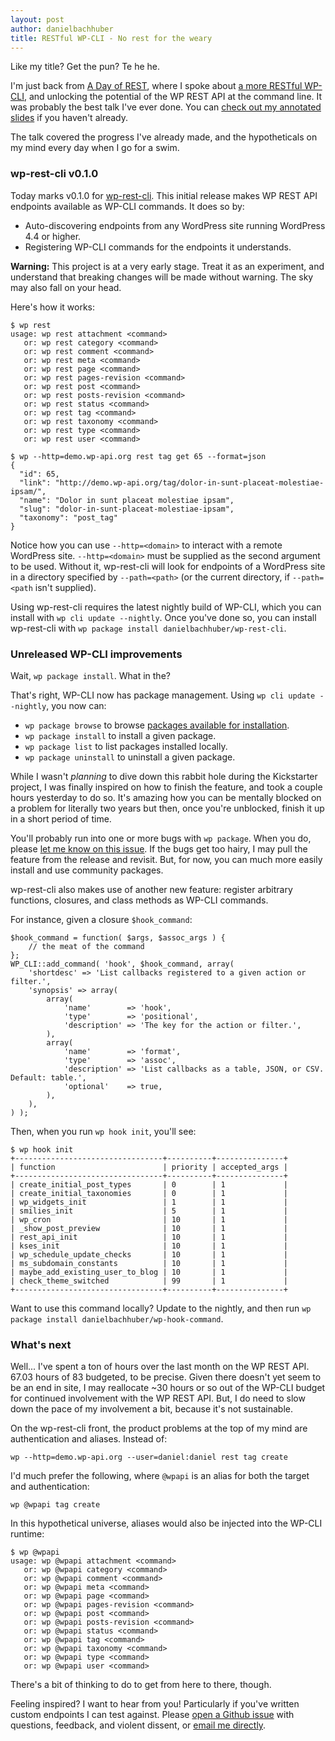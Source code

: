 ```yaml
---
layout: post
author: danielbachhuber
title: RESTful WP-CLI - No rest for the weary
---
```


Like my title? Get the pun? Te he he.

I'm just back from [A Day of REST](https://feelingrestful.com/), where I spoke about [a more RESTful WP-CLI](/restful/), and unlocking the potential of the WP REST API at the command line. It was probably the best talk I've ever done. You can [check out my annotated slides](http://blog.handbuilt.co/2016/01/28/feelingrestful-a-more-restful-wp-cli/) if you haven't already.

The talk covered the progress I've already made, and the hypotheticals on my mind every day when I go for a swim.

### wp-rest-cli v0.1.0

Today marks v0.1.0 for [wp-rest-cli](https://github.com/danielbachhuber/wp-rest-cli). This initial release makes WP REST API endpoints available as WP-CLI commands. It does so by:

* Auto-discovering endpoints from any WordPress site running WordPress 4.4 or higher.
* Registering WP-CLI commands for the endpoints it understands.

**Warning:** This project is at a very early stage. Treat it as an experiment, and understand that breaking changes will be made without warning. The sky may also fall on your head.

Here's how it works:

    $ wp rest
    usage: wp rest attachment <command>
       or: wp rest category <command>
       or: wp rest comment <command>
       or: wp rest meta <command>
       or: wp rest page <command>
       or: wp rest pages-revision <command>
       or: wp rest post <command>
       or: wp rest posts-revision <command>
       or: wp rest status <command>
       or: wp rest tag <command>
       or: wp rest taxonomy <command>
       or: wp rest type <command>
       or: wp rest user <command>

    $ wp --http=demo.wp-api.org rest tag get 65 --format=json
    {
      "id": 65,
      "link": "http://demo.wp-api.org/tag/dolor-in-sunt-placeat-molestiae-ipsam/",
      "name": "Dolor in sunt placeat molestiae ipsam",
      "slug": "dolor-in-sunt-placeat-molestiae-ipsam",
      "taxonomy": "post_tag"
    }

Notice how you can use `--http=<domain>` to interact with a remote WordPress site. `--http=<domain>` must be supplied as the second argument to be used. Without it, wp-rest-cli will look for endpoints of a WordPress site in a directory specified by `--path=<path>` (or the current directory, if `--path=<path` isn't supplied).

Using wp-rest-cli requires the latest nightly build of WP-CLI, which you can install with `wp cli update --nightly`. Once you've done so, you can install wp-rest-cli with `wp package install danielbachhuber/wp-rest-cli`.

### Unreleased WP-CLI improvements

Wait, `wp package install`. What in the?

That's right, WP-CLI now has package management. Using `wp cli update --nightly`, you now can:

* `wp package browse` to browse [packages available for installation](http://wp-cli.org/package-index/).
* `wp package install` to install a given package.
* `wp package list` to list packages installed locally.
* `wp package uninstall` to uninstall a given package.

While I wasn't *planning* to dive down this rabbit hole during the Kickstarter project, I was finally inspired on how to finish the feature, and took a couple hours yesterday to do so. It's amazing how you can be mentally blocked on a problem for literally two years but then, once you're unblocked, finish it up in a short period of time.

You'll probably run into one or more bugs with `wp package`. When you do, please [let me know on this issue](https://github.com/wp-cli/wp-cli/issues/1564). If the bugs get too hairy, I may pull the feature from the release and revisit. But, for now, you can much more easily install and use community packages.

wp-rest-cli also makes use of another new feature: register arbitrary functions, closures, and class methods as WP-CLI commands.

For instance, given a closure `$hook_command`:

    $hook_command = function( $args, $assoc_args ) {
        // the meat of the command
    };
    WP_CLI::add_command( 'hook', $hook_command, array(
        'shortdesc' => 'List callbacks registered to a given action or filter.',
        'synopsis' => array(
            array(
                'name'        => 'hook',
                'type'        => 'positional',
                'description' => 'The key for the action or filter.',
            ),
            array(
                'name'        => 'format',
                'type'        => 'assoc',
                'description' => 'List callbacks as a table, JSON, or CSV. Default: table.',
                'optional'    => true,
            ),
        ),
    ) );

Then, when you run `wp hook init`, you'll see:

    $ wp hook init
    +---------------------------------+----------+---------------+
    | function                        | priority | accepted_args |
    +---------------------------------+----------+---------------+
    | create_initial_post_types       | 0        | 1             |
    | create_initial_taxonomies       | 0        | 1             |
    | wp_widgets_init                 | 1        | 1             |
    | smilies_init                    | 5        | 1             |
    | wp_cron                         | 10       | 1             |
    | _show_post_preview              | 10       | 1             |
    | rest_api_init                   | 10       | 1             |
    | kses_init                       | 10       | 1             |
    | wp_schedule_update_checks       | 10       | 1             |
    | ms_subdomain_constants          | 10       | 1             |
    | maybe_add_existing_user_to_blog | 10       | 1             |
    | check_theme_switched            | 99       | 1             |
    +---------------------------------+----------+---------------+

Want to use this command locally? Update to the nightly, and then run `wp package install danielbachhuber/wp-hook-command`.

### What's next

Well... I've spent a ton of hours over the last month on the WP REST API. 67.03 hours of 83 budgeted, to be precise. Given there doesn't yet seem to be an end in site, I may reallocate ~30 hours or so out of the WP-CLI budget for continued involvement with the WP REST API. But, I do need to slow down the pace of my involvement a bit, because it's not sustainable.

On the wp-rest-cli front, the product problems at the top of my mind are authentication and aliases. Instead of:

    wp --http=demo.wp-api.org --user=daniel:daniel rest tag create

I'd much prefer the following, where `@wpapi` is an alias for both the target and authentication:

    wp @wpapi tag create

In this hypothetical universe, aliases would also be injected into the WP-CLI runtime:

    $ wp @wpapi
    usage: wp @wpapi attachment <command>
       or: wp @wpapi category <command>
       or: wp @wpapi comment <command>
       or: wp @wpapi meta <command>
       or: wp @wpapi page <command>
       or: wp @wpapi pages-revision <command>
       or: wp @wpapi post <command>
       or: wp @wpapi posts-revision <command>
       or: wp @wpapi status <command>
       or: wp @wpapi tag <command>
       or: wp @wpapi taxonomy <command>
       or: wp @wpapi type <command>
       or: wp @wpapi user <command>

There's a bit of thinking to do to get from here to there, though.

Feeling inspired? I want to hear from you! Particularly if you've written custom endpoints I can test against. Please [open a Github issue](https://github.com/danielbachhuber/wp-rest-cli/issues) with questions, feedback, and violent dissent, or [email me directly](mailto:daniel@handbuilt.co).
